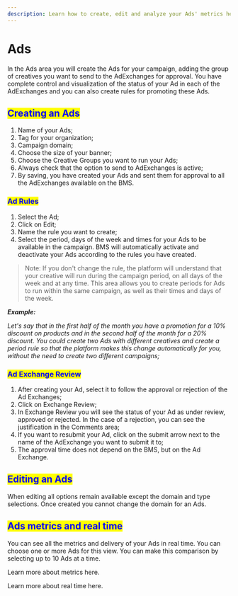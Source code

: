 ```yaml
---
description: Learn how to create, edit and analyze your Ads' metrics here.
---
```


# Ads

In the Ads area you will create the Ads for your campaign, adding the group of creatives you want to send to the AdExchanges for approval. You have complete control and visualization of the status of your Ad in each of the AdExchanges and you can also create rules for promoting these Ads.

## <mark style="color:blue;">Creating an Ads</mark>

1. Name of your Ads;
2. Tag for your organization;
3. Campaign domain;
4. Choose the size of your banner;
5. Choose the Creative Groups you want to run your Ads;
6. Always check that the option to send to AdExchanges is active;
7. By saving, you have created your Ads and sent them for approval to all the AdExchanges available on the BMS.

### <mark style="color:blue;">Ad Rules</mark>

1. Select the Ad;
2. Click on Edit;
3. Name the rule you want to create;
4. Select the period, days of the week and times for your Ads to be available in the campaign. BMS will automatically activate and deactivate your Ads according to the rules you have created.

> Note: If you don't change the rule, the platform will understand that your creative will run during the campaign period, on all days of the week and at any time. This area allows you to create periods for Ads to run within the same campaign, as well as their times and days of the week.

_**Example:**_

_Let's say that in the first half of the month you have a promotion for a 10% discount on products and in the second half of the month for a 20% discount. You could create two Ads with different creatives and create a period rule so that the platform makes this change automatically for you, without the need to create two different campaigns;_

### <mark style="color:blue;">Ad Exchange Review</mark>

1. After creating your Ad, select it to follow the approval or rejection of the Ad Exchanges;
2. Click on Exchange Review;
3. In Exchange Review you will see the status of your Ad as under review, approved or rejected. In the case of a rejection, you can see the justification in the Comments area;
4. If you want to resubmit your Ad, click on the submit arrow next to the name of the AdExchange you want to submit it to;
5. The approval time does not depend on the BMS, but on the Ad Exchange.

## <mark style="color:blue;">Editing an Ads</mark>

When editing all options remain available except the domain and type selections. Once created you cannot change the domain for an Ads.

## <mark style="color:blue;">Ads metrics and real time</mark>

You can see all the metrics and delivery of your Ads in real time. You can choose one or more Ads for this view. You can make this comparison by selecting up to 10 Ads at a time.

Learn more about metrics here.

Learn more about real time here.


